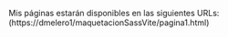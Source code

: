 Mis páginas estarán disponibles en las siguientes URLs:
(https://dmelero1/maquetacionSassVite/pagina1.html)
